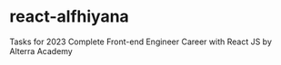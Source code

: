 # react-alfhiyana
Tasks for 2023 Complete Front-end Engineer Career with React JS by Alterra Academy
